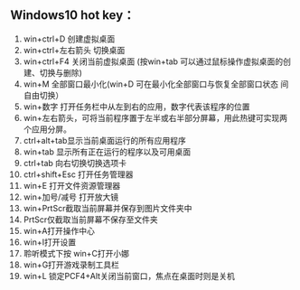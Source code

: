 ## Windows10 hot key：

1. win+ctrl+D 创建虚拟桌面
2. win+ctrl+左右箭头 切换桌面
3. win+ctrl+F4 关闭当前虚拟桌面
   (按win+tab 可以通过鼠标操作虚拟桌面的创建、切换与删除)
4. win+M 全部窗口最小化(win+D 可在最小化全部窗口与恢复全部窗口状态 间自由切换）
5. win+数字 打开任务栏中从左到右的应用，数字代表该程序的位置
6. win+左右箭头，可将当前程序置于左半或右半部分屏幕，用此热键可实现两个应用分屏。
7. ctrl+alt+tab显示当前桌面运行的所有应用程序
8. win+tab 显示所有正在运行的程序以及可用桌面
9. ctrl+tab 向右切换切换选项卡
10. ctrl+shift+Esc 打开任务管理器
11. win+E 打开文件资源管理器
12. win+加号/减号 打开放大镜
13. win+PrtScr截取当前屏幕并保存到图片文件夹中
14. PrtScr仅截取当前屏幕不保存至文件夹
15. win+A打开操作中心
16. win+I打开设置
17. 聆听模式下按 win+C打开小娜
18. win+G打开游戏录制工具栏
19. win+L 锁定PCF4+Alt关闭当前窗口，焦点在桌面时则是关机

[百度百科快捷键大全]: https://baike.baidu.com/item/Windows%E5%BF%AB%E6%8D%B7%E9%94%AE%E5%A4%A7%E5%85%A8/407192?fr=aladdin

